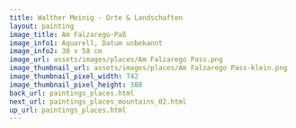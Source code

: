 ```yaml
---
title: Walther Meinig - Orte & Landschaften
layout: painting
image_title: Am Falzarego-Paß
image_info1: Aquarell, Datum unbekannt
image_info2: 30 x 58 cm
image_url: assets/images/places/Am Falzarego Pass.png
image_thumbnail_url: assets/images/places/Am Falzarego Pass-klein.png
image_thumbnail_pixel_width: 742
image_thumbnail_pixel_height: 388
back_url: paintings_places.html
next_url: paintings_places_mountains_02.html
up_url: paintings_places.html
---
```


